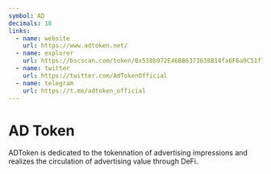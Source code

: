 ```yaml
---
symbol: AD
decimals: 18
links:
  - name: website
    url: https://www.adtoken.net/
  - name: explorer
    url: https://bscscan.com/token/0x538b972E46B86373638B14fa6F6a9C51f796394b
  - name: twitter
    url: https://twitter.com/AdTokenOfficial
  - name: telegram
    url: https://t.me/adtoken_official
---
```


# AD Token

ADToken is dedicated to the tokennation of advertising impressions and realizes the circulation of advertising value through DeFi.
